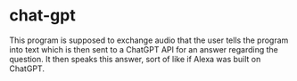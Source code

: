# chat-gpt
This program is supposed to exchange audio that the user tells the program into text which is then sent to a ChatGPT API for an answer regarding the question. It then speaks this answer, sort of like if Alexa was built on ChatGPT.
